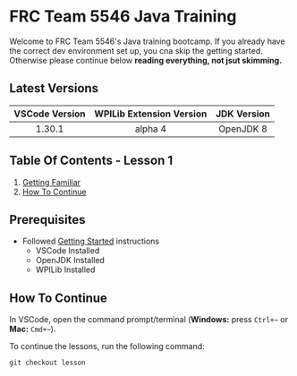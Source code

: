 <!-- markdownlint-disable MD033 -->

# FRC Team 5546 Java Training

Welcome to FRC Team 5546's Java training bootcamp. If you already have the correct dev environment set up, you cna skip the getting started. Otherwise please continue below **reading everything, not jsut skimming.**

## Latest Versions

| VSCode Version | WPILib Extension Version | JDK Version |
| :------------: | :----------------------: | :---------: |
|     1.30.1     |         alpha 4          |  OpenJDK 8  |

## Table Of Contents - Lesson 1

1. [Getting Familiar](#getting-familiar)
2. [How To Continue](#how-to-continue)

## Prerequisites

- Followed [Getting Started](https://github.com/bradhacker/frc-training/tree/master) instructions
  - VSCode Installed
  - OpenJDK Installed
  - WPILib Installed

## How To Continue

In VSCode, open the command prompt/terminal (**Windows:** press `Ctrl+~` or **Mac:** `Cmd+~`).

To continue the lessons, run the following command:

```shell
git checkout lesson
```
